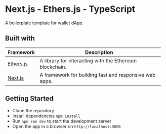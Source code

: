 # Next.js - Ethers.js - TypeScript

A boilerplate template for wallet dApp.

## Built with

| Framework                                         | Description                                             |
| ------------------------------------------------- | ------------------------------------------------------- |
| [Ethers.js](https://www.npmjs.com/package/ethers) | A library for interacting with the Ethereum blockchain. |
| [Next.js](https://www.npmjs.com/package/next)     | A framework for building fast and responsive web apps.  |

## Getting Started

- Clone the repository
- Install dependencies `npm install`
- Run `npm run dev` to start the development server
- Open the app in a browser on `http://localhost:3000`

<!-- ### Screenshots

#### 🟢 Connected

<img src="screenshots/connected.png" alt="Connected to metamask" width="500">

#### Default status

<img src="screenshots/not-connected.png" alt="Default status" width="500">

#### No Metamask

<img src="screenshots/no-metamask.png" alt="User dont have metamask installed" width="500"> -->
